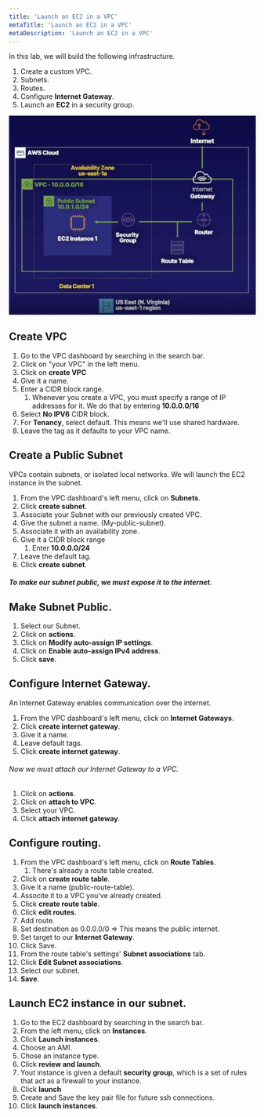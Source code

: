 ```yaml
---
title: 'Launch an EC2 in a VPC'
metaTitle: 'Launch an EC2 in a VPC'
metaDescription: 'Launch an EC2 in a VPC'
---
```


In this lab, we will build the following infrastructure.

1. Create a custom VPC.
2. Subnets.
3. Routes.
4. Configure **Internet Gateway**.
5. Launch an **EC2** in a security group.

![EC2 in a VPC lab diagram](../../../images/ec2-vpc-lab-diagram.png)

## Create VPC

1. Go to the VPC dashboard by searching in the search bar.
2. Click on "your VPC" in the left menu.
3. Click on **create VPC**
4. Give it a name.
5. Enter a CIDR block range.
   1. Whenever you create a VPC, you must specify a range of IP addresses for it. We do that by entering **10.0.0.0/16**
6. Select **No IPV6** CIDR block.
7. For **Tenancy**, select default. This means we'll use shared hardware.
8. Leave the tag as it defaults to your VPC name.

## Create a Public Subnet

VPCs contain subnets, or isolated local networks. We will launch the EC2 instance in the subnet.

1. From the VPC dashboard's left menu, click on **Subnets**.
2. Click **create subnet**.
3. Associate your Subnet with our previously created VPC.
4. Give the subnet a name. (My-public-subnet).
5. Associate it with an availability zone.
6. Give it a CIDR block range
   1. Enter **10.0.0.0/24**
7. Leave the default tag.
8. Click **create subnet**.

##### To make our subnet public, we must expose it to the internet.

## Make Subnet Public.

1. Select our Subnet.
2. Click on **actions**.
3. Click on **Modify auto-assign IP settings**.
4. Click on **Enable auto-assign IPv4 address**.
5. Click **save**.

## Configure Internet Gateway.

An Internet Gateway enables communication over the internet.

1. From the VPC dashboard's left menu, click on **Internet Gateways**.
2. Click **create internet gateway**.
3. Give it a name.
4. Leave default tags.
5. Click **create internet gateway**.

###### Now we must attach our Internet Gateway to a VPC.

1. Click on **actions**.
2. Click on **attach to VPC**.
3. Select your VPC.
4. Click **attach internet gateway**.

## Configure routing.

1. From the VPC dashboard's left menu, click on **Route Tables**.
   1. There's already a route table created.
2. Click on **create route table**.
3. Give it a name (public-route-table).
4. Associte it to a VPC you've already created.
5. Click **create route table**.
6. Click **edit routes**.
7. Add route.
8. Set destination as 0.0.0.0/0 => This means the public internet.
9. Set target to our **Internet Gateway**.
10. Click Save.
11. From the route table's settings' **Subnet associations** tab.
12. Click **Edit Subnet associations**.
13. Select our subnet.
14. **Save**.

## Launch EC2 instance in our subnet.

1. Go to the EC2 dashboard by searching in the search bar.
2. From the left menu, click on **Instances**.
3. Click **Launch instances**.
4. Choose an AMI.
5. Chose an instance type.
6. Click **review and launch**.
7. Yout instance is given a default **security group**, which is a set of rules that act as a firewall to your instance.
8. Click **launch**
9. Create and Save the key pair file for future ssh connections.
10. Click **launch instances**.
